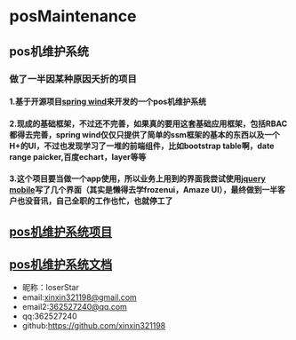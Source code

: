 # posMaintenance
## pos机维护系统
### 做了一半因某种原因夭折的项目
#### 1.基于开源项目[spring wind](https://gitee.com/baomidou/SpringWind)来开发的一个pos机维护系统
#### 2.现成的基础框架，不过还不完善，如果真的要用这套基础应用框架，包括RBAC都得去完善，spring wind仅仅只提供了简单的ssm框架的基本的东西以及一个H+的UI，不过也发现学习了一堆的前端组件，比如bootstrap table啊，date range paicker,百度echart，layer等等
#### 3.这个项目要当做一个app使用，所以业务上用到的界面我尝试使用[jquery mobile](http://demos.jquerymobile.com/1.4.5/)写了几个界面（其实是懒得去学frozenui，Amaze UI），最终做到一半客户也没音讯，自己全职的工作也忙，也就停工了


## [pos机维护系统项目](https://github.com/xinxin321198/posMaintenance)
## [pos机维护系统文档](https://github.com/xinxin321198/posMaintenanceDoc)

* 昵称：loserStar<br/>
* email:xinxin321198@gmail.com<br/>
* email2:362527240@qq.com<br/>
* qq:362527240<br/>
* github:https://github.com/xinxin321198<br/>
